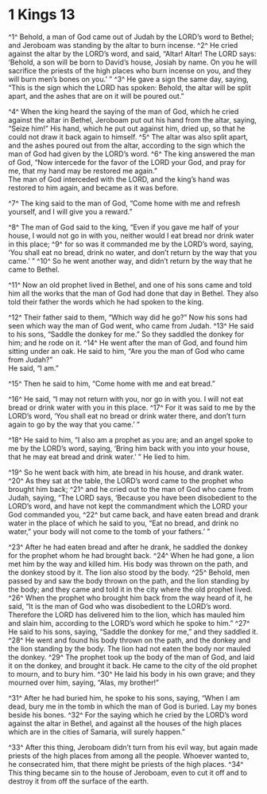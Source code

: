 # 1 Kings 13

^1^ Behold, a man of God came out of Judah by the LORD’s word to Bethel; and Jeroboam was standing by the altar to burn incense.
^2^ He cried against the altar by the LORD’s word, and said, “Altar! Altar! The LORD says: ‘Behold, a son will be born to David’s house, Josiah by name. On you he will sacrifice the priests of the high places who burn incense on you, and they will burn men’s bones on you.’ ”
^3^ He gave a sign the same day, saying, “This is the sign which the LORD has spoken: Behold, the altar will be split apart, and the ashes that are on it will be poured out.”

^4^ When the king heard the saying of the man of God, which he cried against the altar in Bethel, Jeroboam put out his hand from the altar, saying, “Seize him!” His hand, which he put out against him, dried up, so that he could not draw it back again to himself.
^5^ The altar was also split apart, and the ashes poured out from the altar, according to the sign which the man of God had given by the LORD’s word.
^6^ The king answered the man of God, “Now intercede for the favor of the LORD your God, and pray for me, that my hand may be restored me again.”\
The man of God interceded with the LORD, and the king’s hand was restored to him again, and became as it was before.

^7^ The king said to the man of God, “Come home with me and refresh yourself, and I will give you a reward.”

^8^ The man of God said to the king, “Even if you gave me half of your house, I would not go in with you, neither would I eat bread nor drink water in this place;
^9^ for so was it commanded me by the LORD’s word, saying, ‘You shall eat no bread, drink no water, and don’t return by the way that you came.’ ”
^10^ So he went another way, and didn’t return by the way that he came to Bethel.

^11^ Now an old prophet lived in Bethel, and one of his sons came and told him all the works that the man of God had done that day in Bethel. They also told their father the words which he had spoken to the king.

^12^ Their father said to them, “Which way did he go?” Now his sons had seen which way the man of God went, who came from Judah.
^13^ He said to his sons, “Saddle the donkey for me.” So they saddled the donkey for him; and he rode on it.
^14^ He went after the man of God, and found him sitting under an oak. He said to him, “Are you the man of God who came from Judah?”\
He said, “I am.”

^15^ Then he said to him, “Come home with me and eat bread.”

^16^ He said, “I may not return with you, nor go in with you. I will not eat bread or drink water with you in this place.
^17^ For it was said to me by the LORD’s word, ‘You shall eat no bread or drink water there, and don’t turn again to go by the way that you came.’ ”

^18^ He said to him, “I also am a prophet as you are; and an angel spoke to me by the LORD’s word, saying, ‘Bring him back with you into your house, that he may eat bread and drink water.’ ” He lied to him.

^19^ So he went back with him, ate bread in his house, and drank water.
^20^ As they sat at the table, the LORD’s word came to the prophet who brought him back;
^21^ and he cried out to the man of God who came from Judah, saying, “The LORD says, ‘Because you have been disobedient to the LORD’s word, and have not kept the commandment which the LORD your God commanded you,
^22^ but came back, and have eaten bread and drank water in the place of which he said to you, “Eat no bread, and drink no water,” your body will not come to the tomb of your fathers.’ ”

^23^ After he had eaten bread and after he drank, he saddled the donkey for the prophet whom he had brought back.
^24^ When he had gone, a lion met him by the way and killed him. His body was thrown on the path, and the donkey stood by it. The lion also stood by the body.
^25^ Behold, men passed by and saw the body thrown on the path, and the lion standing by the body; and they came and told it in the city where the old prophet lived.
^26^ When the prophet who brought him back from the way heard of it, he said, “It is the man of God who was disobedient to the LORD’s word. Therefore the LORD has delivered him to the lion, which has mauled him and slain him, according to the LORD’s word which he spoke to him.”
^27^ He said to his sons, saying, “Saddle the donkey for me,” and they saddled it.
^28^ He went and found his body thrown on the path, and the donkey and the lion standing by the body. The lion had not eaten the body nor mauled the donkey.
^29^ The prophet took up the body of the man of God, and laid it on the donkey, and brought it back. He came to the city of the old prophet to mourn, and to bury him.
^30^ He laid his body in his own grave; and they mourned over him, saying, “Alas, my brother!”

^31^ After he had buried him, he spoke to his sons, saying, “When I am dead, bury me in the tomb in which the man of God is buried. Lay my bones beside his bones.
^32^ For the saying which he cried by the LORD’s word against the altar in Bethel, and against all the houses of the high places which are in the cities of Samaria, will surely happen.”

^33^ After this thing, Jeroboam didn’t turn from his evil way, but again made priests of the high places from among all the people. Whoever wanted to, he consecrated him, that there might be priests of the high places.
^34^ This thing became sin to the house of Jeroboam, even to cut it off and to destroy it from off the surface of the earth.